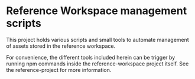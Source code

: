 # Reference Workspace management scripts

This project holds various scripts and small tools to automate management of assets stored in the
reference workspace.

For convenience, the different tools included herein can be trigger by running npm commands inside
the reference-workspace project itself. See the reference-project for more information.
